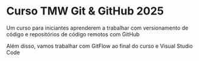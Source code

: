 # Curso TMW Git & GitHub 2025
Um curso para iniciantes aprenderem a trabalhar com versionamento de código e repositórios de código remotos com GitHub

Além disso, vamos trabalhar com GitFlow ao final do curso e Visual Studio Code